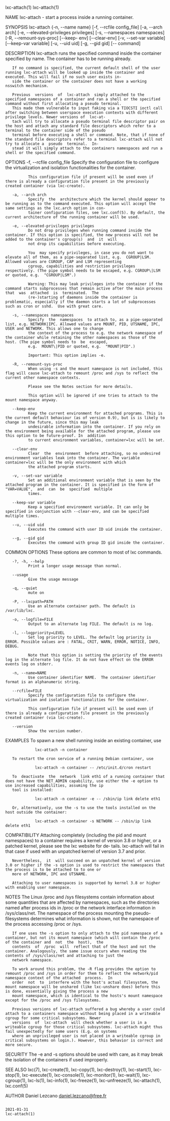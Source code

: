 lxc-attach(1)                                                                                                                                                                lxc-attach(1)

NAME
       lxc-attach - start a process inside a running container.

SYNOPSIS
       lxc-attach {-n, --name name} [-f, --rcfile config_file] [-a, --arch arch] [-e, --elevated-privileges privileges] [-s, --namespaces namespaces] [-R, --remount-sys-proc] [--keep-
                  env] [--clear-env] [-v, --set-var variable] [--keep-var variable] [-u, --uid uid] [-g, --gid gid] [-- command]

DESCRIPTION
       lxc-attach runs the specified command inside the container specified by name. The container has to be running already.

       If no command is specified, the current default shell of the user running lxc-attach will be looked up inside the container and executed. This will fail if no such user exists in‐
       side the container or the container does not have a working nsswitch mechanism.

       Previous  versions  of  lxc-attach  simply attached to the specified namespaces of a container and ran a shell or the specified command without first allocating a pseudo terminal.
       This made them vulnerable to input faking via a TIOCSTI ioctl call after switching between userspace execution contexts with different privilege levels. Newer versions of  lxc-at‐
       tach will try to allocate a pseudo terminal file descriptor pair on the host and attach any standard file descriptors which refer to a terminal to the container side of the pseudo
       terminal before executing a shell or command. Note, that if none of the standard file descriptors refer to a terminal lxc-attach will not try to allocate a  pseudo  terminal.  In‐
       stead it will simply attach to the containers namespaces and run a shell or the specified command.

OPTIONS
       -f, --rcfile config_file
              Specify the configuration file to configure the virtualization and isolation functionalities for the container.

              This configuration file if present will be used even if there is already a configuration file present in the previously created container (via lxc-create).

       -a, --arch arch
              Specify  the  architecture which the kernel should appear to be running as to the command executed. This option will accept the same settings as the lxc.arch option in con‐
              tainer configuration files, see lxc.conf(5). By default, the current architecture of the running container will be used.

       -e, --elevated-privileges privileges
              Do not drop privileges when running command inside the container. If this option is specified, the new process will not be added to the container's cgroup(s)  and  it  will
              not drop its capabilities before executing.

              You  may specify privileges, in case you do not want to elevate all of them, as a pipe-separated list, e.g.  CGROUP|LSM. Allowed values are CGROUP, CAP and LSM representing
              cgroup, capabilities and restriction privileges respectively. (The pipe symbol needs to be escaped, e.g. CGROUP\|LSM or quoted, e.g.  "CGROUP|LSM".)

              Warning: This may leak privileges into the container if the command starts subprocesses that remain active after the main process  that  was  attached  is  terminated.  The
              (re-)starting of daemons inside the container is problematic, especially if the daemon starts a lot of subprocesses such as cron or sshd.  Use with great care.

       -s, --namespaces namespaces
              Specify  the  namespaces  to attach to, as a pipe-separated list, e.g. NETWORK|IPC. Allowed values are MOUNT, PID, UTSNAME, IPC, USER and NETWORK. This allows one to change
              the context of the process to e.g. the network namespace of the container while retaining the other namespaces as those of the host. (The pipe symbol needs to  be  escaped,
              e.g.  MOUNT\|PID or quoted, e.g.  "MOUNT|PID".)

              Important: This option implies -e.

       -R, --remount-sys-proc
              When using -s and the mount namespace is not included, this flag will cause lxc-attach to remount /proc and /sys to reflect the current other namespace contexts.

              Please see the Notes section for more details.

              This option will be ignored if one tries to attach to the mount namespace anyway.

       --keep-env
              Keep the current environment for attached programs. This is the current default behaviour (as of version 0.9), but is is likely to change in the future, since this may leak
              undesirable information into the container. If you rely on the environment being available for the attached program, please use this option to be future-proof. In  addition
              to current environment variables, container=lxc will be set.

       --clear-env
              Clear  the  environment  before attaching, so no undesired environment variables leak into the container. The variable container=lxc will be the only environment with which
              the attached program starts.

       -v, --set-var variable
              Set an additional environment variable that is seen by the attached program in the container. It is specified in the form of "VAR=VALUE",  and  can  be  specified  multiple
              times.

       --keep-var variable
              Keep a specified environment variable. It can only be specified in conjunction with --clear-env, and can be specified multiple times.

       --u, --uid uid
              Executes the command with user ID uid inside the container.

       --g, --gid gid
              Executes the command with group ID gid inside the container.

COMMON OPTIONS
       These options are common to most of lxc commands.

       -?, -h, --help
              Print a longer usage message than normal.

       --usage
              Give the usage message

       -q, --quiet
              mute on

       -P, --lxcpath=PATH
              Use an alternate container path. The default is /var/lib/lxc.

       -o, --logfile=FILE
              Output to an alternate log FILE. The default is no log.

       -l, --logpriority=LEVEL
              Set log priority to LEVEL. The default log priority is ERROR. Possible values are : FATAL, CRIT, WARN, ERROR, NOTICE, INFO, DEBUG.

              Note that this option is setting the priority of the events log in the alternate log file. It do not have effect on the ERROR events log on stderr.

       -n, --name=NAME
              Use container identifier NAME.  The container identifier format is an alphanumeric string.

       --rcfile=FILE
              Specify the configuration file to configure the virtualization and isolation functionalities for the container.

              This configuration file if present will be used even if there is already a configuration file present in the previously created container (via lxc-create).

       --version
              Show the version number.

EXAMPLES
       To spawn a new shell running inside an existing container, use

                 lxc-attach -n container

       To restart the cron service of a running Debian container, use

                 lxc-attach -n container -- /etc/init.d/cron restart

       To  deactivate  the  network  link eth1 of a running container that does not have the NET_ADMIN capability, use either the -e option to use increased capabilities, assuming the ip
       tool is installed:

                 lxc-attach -n container -e -- /sbin/ip link delete eth1

       Or, alternatively, use the -s to use the tools installed on the host outside the container:

                 lxc-attach -n container -s NETWORK -- /sbin/ip link delete eth1

COMPATIBILITY
       Attaching completely (including the pid and mount namespaces) to a container requires a kernel of version 3.8 or higher, or a patched kernel, please see the lxc  website  for  de‐
       tails. lxc-attach will fail in that case if used with an unpatched kernel of version 3.7 and prior.

       Nevertheless,  it  will succeed on an unpatched kernel of version 3.0 or higher if the -s option is used to restrict the namespaces that the process is to be attached to to one or
       more of NETWORK, IPC and UTSNAME.

       Attaching to user namespaces is supported by kernel 3.8 or higher with enabling user namespace.

NOTES
       The Linux /proc and /sys filesystems contain information about some quantities that are affected by namespaces, such as the directories named after process ids  in  /proc  or  the
       network  interface  information  in  /sys/class/net.  The  namespace  of the process mounting the pseudo-filesystems determines what information is shown, not the namespace of the
       process accessing /proc or /sys.

       If one uses the -s option to only attach to the pid namespace of a container, but not its mount namespace (which will contain the /proc of the container and  not  the  host),  the
       contents  of  /proc  will  reflect that of the host and not the container. Analogously, the same issue occurs when reading the contents of /sys/class/net and attaching to just the
       network namespace.

       To work around this problem, the -R flag provides the option to remount /proc and /sys in order for them to reflect the network/pid namespace context of the attached  process.  In
       order  not  to  interfere with the host's actual filesystem, the mount namespace will be unshared (like lxc-unshare does) before this is done, essentially giving the process a new
       mount namespace, which is identical to the hosts's mount namespace except for the /proc and /sys filesystems.

       Previous versions of lxc-attach suffered a bug whereby a user could attach to a containers namespace without being placed in a writeable cgroup for some critical subsystems. Newer
       versions  of  lxc-attach  will check whether a user is in a writeable cgroup for those critical subsystems. lxc-attach might thus fail unexpectedly for some users (E.g. on systems
       where an unprivileged user is not placed in a writeable cgroup in critical subsystems on login.). However, this behavior is correct and more secure.

SECURITY
       The -e and -s options should be used with care, as it may break the isolation of the containers if used improperly.

SEE ALSO
       lxc(7), lxc-create(1), lxc-copy(1), lxc-destroy(1), lxc-start(1), lxc-stop(1), lxc-execute(1), lxc-console(1), lxc-monitor(1), lxc-wait(1), lxc-cgroup(1), lxc-ls(1),  lxc-info(1),
       lxc-freeze(1), lxc-unfreeze(1), lxc-attach(1), lxc.conf(5)

AUTHOR
       Daniel Lezcano <daniel.lezcano@free.fr>

                                                                                        2021-01-31                                                                           lxc-attach(1)
